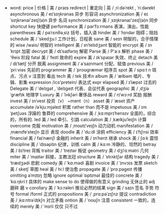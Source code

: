 * word:
price | 价格 | 美 / praɪs
redirect | 重定向 | 英 / ˌriːdəˈrekt , ˈriːdərekt
asynchronous 美 / eɪˈsɪŋkrənəs 异步 形容词
asynchronization 美 / eɪˈsɪŋkrənai'zeɪʃ(ə)n 异步 名词
synchronization 美 / ˌsɪŋkrənaɪ'zeɪʃ(ə)n 同步
shortcut key 快捷键
performance 美 / pərˈfɔːrməns 表演，演出，性能
parentheses 美 / pəˈrɛnθəˌsiz 括号，插入语
hinder 美 / ˈhɪndər 阻碍；阻挡
schedule 美 / ˈskedʒuːl 工作计划，日程表
sane 美 / seɪn 明智的，合乎情理的 wise /wais/ 明智的 intelligent 美 / ɪnˈtelɪdʒənt 智能的
encrypt 美 / ɪnˈkrɪpt 加密
decrypt 美 / dɪˈsaɪfərɪŋ 解密
Parse 美 / P'a:s 解析
phase 美 / 'θeis 阶段
fatal 美 / ˈfeɪtl 致命的
expire 美 / ɪkˈspaɪər 失效、终止
detach 美 / dɪˈtætʃ 分开 脱离
assignment 美 / əˈsaɪnmənt 分配、赋值
previous 美 / ˈpriːviəs 先前的
programmer 美 / ˈproʊɡræmər 程序员
spot 美 / spɑːt  n 斑点、污点  v 注意到 看出
tech 美 / tek 技术n
album 美 / ˈælbəm 唱片、专辑、影集
expression /ics'pretein/ 表达式 expr
elapsed 美 / ɪˈlæpst 过去的
Delegate 美 / ˈdelɪɡət , ˈdelɪɡeɪt 代表、会议代表
geographic 美 / ˌdʒiəˈgræfɪk 地理学
Luxury 美 / ˈlʌkʃəri 奢侈品
reward 美 / rɪˈwɔːrd 奖励 报酬
invest 美 / ɪnˈvest 投资（v） ~ment（n）
asset 美 / ˈæset 资产
accumulate  /əˈkjuːmjəleɪt  积累
rather than 而不是
impetuous 美 / ɪmˈpetʃuəs 浮躁的 鲁莽的
comprehensive 美 / ˌkɑːmprɪˈhensɪv 全面的，综合的，所有的.
led 美 / led 牵引、引路
calculation 美 / ˌkælkjuˈleɪʃn 计算
overcome 克服
motivation 美 / ˌmoʊtɪˈveɪʃn 动力动机
manifestation 美 / ˌmænɪfeˈsteɪʃn 显示 表现
doodle 美 / ˈduːdl 涂鸦
efficiency 美 / ɪˈfɪʃnsi 效率
financial  美 / faɪˈnænʃl 金融的
inherit 美 / ɪnˈherɪt 继承
shock 美 / ʃɑːk 震惊
discipline 美 / ˈdɪsəplɪn 纪律，训练
calm 美 / kɑːm 冷静的、坦然的
betray 美 / bɪˈtreɪ 背叛
traitor 美 / ˈtreɪtər 叛徒
geometry 美 / dʒiˈɑːmətri 几何
miter 美 / ˈmaɪtər 斜接，主教法冠
structure 美 / ˈstrʌktʃər 结构
tragedy 美 / ˈtrædʒədi 悲剧
comedy 美 / ˈkɑːmədi 喜剧
invoice 美 / ˈɪnvɔɪs 发票
sketch 美 / sketʃ 草图 
heal 美 / hiːl 使治愈
propagate 美 / ˈprɑːpəɡeɪt 传播
omitting əˈmɪtɪŋ  忽略   ignore
optimal ˈɒptɪməl 最佳的
concrete 美 / ˈkɑːŋkriːt 具体的
make sense to do 使得做的有意义
grinding  无休止的 adj    磨碎 磨 v
corollary 美 / ˈkɔːrəleri 推论必然的结果
sign 美 / saɪn  签名 手势 符号
formal /forml 正式的
propositions 美 / ˌprɑːpəˈzɪʃnz 提议
contradiction 美 / ˌkɑːntrəˈdɪkʃn 对立矛盾
ontion 美 / ˈnoʊʃn 注意
consistent 一致的，连续的
merely 美 / ˈmɪrli 仅仅 只不过